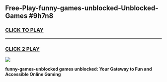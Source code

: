 
## Free-Play-funny-games-unblocked-Unblocked-Games #9h7n8
<h3>
<a href="https://news.freeplayer.one?title=funny-games-unblocked&ref=8M">CLICK TO PLAY</a></h3>
<hr>

<h3>
<a href="https://news.freeplayer.one?title=funny-games-unblocked&ref=8M">CLICK 2 PLAY</a>
  
</h3>

<a href="https://news.freeplayer.one?title=funny-games-unblocked&ref=8M"><img src="https://clearcache.store/games.png"></a>


**funny-games-unblocked games unblocked: Your Gateway to Fun and Accessible Online Gaming**
